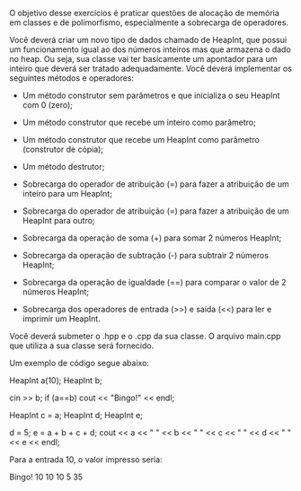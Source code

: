 O objetivo desse exercícios é praticar questões de alocação de memória em classes e de polimorfismo, especialmente a sobrecarga de operadores.

Você deverá criar um novo tipo de dados chamado de HeapInt, que possui um funcionamento igual ao dos números inteiros mas que armazena o dado no heap. Ou seja, sua classe vai ter basicamente um apontador para um inteiro que deverá ser tratado adequadamente. Você deverá implementar os seguintes métodos e operadores:

- Um método construtor sem parâmetros e que inicializa o seu HeapInt com 0 (zero);

- Um método construtor que recebe um inteiro como parâmetro;

- Um método construtor que recebe um HeapInt como parâmetro (construtor de cópia);

- Um método destrutor;

- Sobrecarga do operador de atribuição (=) para fazer a atribuição de um inteiro para um HeapInt;

- Sobrecarga do operador de atribuição (=) para fazer a atribuição de um HeapInt para outro;

- Sobrecarga da operação de soma (+) para somar 2 números HeapInt;

- Sobrecarga da operação de subtração (-) para subtrair 2 números HeapInt;

- Sobrecarga da operação de igualdade (==) para comparar o valor de 2 números HeapInt;

- Sobrecarga dos operadores de entrada (>>) e saída (<<) para ler e imprimir um HeapInt.
 
Você deverá submeter o .hpp e o .cpp da sua classe. O arquivo main.cpp que utiliza a sua classe será fornecido.

Um exemplo de código segue abaixo:

   HeapInt a(10);
   HeapInt b;

   cin >> b;
   if (a==b)
      cout << "Bingo!" << endl;

   HeapInt c = a;
   HeapInt d;
   HeapInt e;
   
   d = 5;
   e = a + b + c + d;
   cout << a << " " << b << " " << c << " " << d << " " << e << endl;

Para a entrada 10, o valor impresso seria: 

Bingo!
10 10 10 5 35